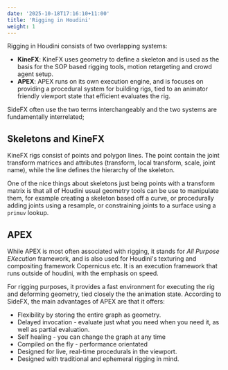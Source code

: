 ```yaml
---
date: '2025-10-18T17:16:10+11:00'
title: 'Rigging in Houdini'
weight: 1
---
```

Rigging in Houdini consists of two overlapping systems:

- **KineFX**: KineFX uses geometry to define a skeleton and is used as the basis for the SOP based rigging tools, motion retargeting and crowd agent setup.
- **APEX**: APEX runs on its own execution engine, and is focuses on providing a procedural system for building rigs, tied to an animator friendly viewport state that efficient evaluates the rig. 

SideFX often use the two terms interchangeably and the two systems are fundamentally interrelated;  

## Skeletons and KineFX
KineFX rigs consist of points and polygon lines. The point contain the joint transform matrices and attributes (transform, local transform, scale, joint name), while the line defines the hierarchy of the skeleton. 

One of the nice things about skeletons just being points with a transform matrix is that all of Houdini usual geometry tools can be use to manipulate them, for example creating a skeleton based off a curve, or procedurally adding joints using a resample, or constraining joints to a surface using a `primuv` lookup. 

## APEX
While APEX is most often associated with rigging, it stands for *All Purpose EXecution* framework, and is also used for Houdini's texturing and compositing framework Copernicus etc. It is an execution framework that runs outside of houdini, with the emphasis on speed. 

For rigging purposes, it provides a fast environment for executing the rig and deforming geometry, tied closely the the animation state.  According to SideFX, the main advantages of APEX are that it offers:

- Flexibility by storing the entire graph as geometry.
- Delayed invocation - evaluate just what you need when you need it, as well as partial evaluation.
- Self healing - you can change the graph at any time
- Compiled on the fly - performance orientated
- Designed for live, real-time procedurals in the viewport.
- Designed with traditional and ephemeral rigging in mind.